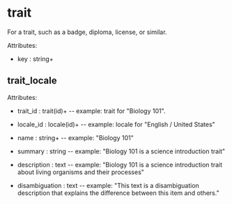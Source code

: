 # trait

For a trait, such as a badge, diploma, license, or similar.

Attributes:

* key : string+


## trait_locale

Attributes:

* trait_id : trait(id)+ -- example: trait for "Biology 101".

* locale_id : locale(id)+ -- example: locale for "English / United States"

* name : string+ -- example: "Biology 101"

* summary : string -- example: "Biology 101 is a science introduction trait"

* description : text -- example: "Biology 101 is a science introduction trait about living organisms and their processes"

* disambiguation : text -- example: "This text is a disambiguation description that explains the difference between this item and others."
